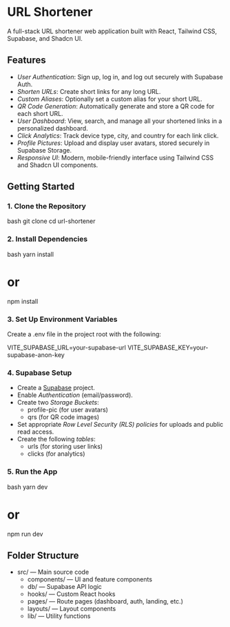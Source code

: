 # URL Shortener

A full-stack URL shortener web application built with React, Tailwind CSS, Supabase, and Shadcn UI.

## Features
- *User Authentication*: Sign up, log in, and log out securely with Supabase Auth.
- *Shorten URLs*: Create short links for any long URL.
- *Custom Aliases*: Optionally set a custom alias for your short URL.
- *QR Code Generation*: Automatically generate and store a QR code for each short URL.
- *User Dashboard*: View, search, and manage all your shortened links in a personalized dashboard.
- *Click Analytics*: Track device type, city, and country for each link click.
- *Profile Pictures*: Upload and display user avatars, stored securely in Supabase Storage.
- *Responsive UI*: Modern, mobile-friendly interface using Tailwind CSS and Shadcn UI components.

## Getting Started

### 1. Clone the Repository
bash
git clone <your-repo-url>
cd url-shortener


### 2. Install Dependencies
bash
yarn install
# or
npm install


### 3. Set Up Environment Variables
Create a .env file in the project root with the following:

VITE_SUPABASE_URL=your-supabase-url
VITE_SUPABASE_KEY=your-supabase-anon-key


### 4. Supabase Setup
- Create a [Supabase](https://supabase.com/) project.
- Enable *Authentication* (email/password).
- Create two *Storage Buckets*:
  - profile-pic (for user avatars)
  - qrs (for QR code images)
- Set appropriate *Row Level Security (RLS) policies* for uploads and public read access.
- Create the following *tables*:
  - urls (for storing user links)
  - clicks (for analytics)

### 5. Run the App
bash
yarn dev
# or
npm run dev


## Folder Structure
- src/ — Main source code
  - components/ — UI and feature components
  - db/ — Supabase API logic
  - hooks/ — Custom React hooks
  - pages/ — Route pages (dashboard, auth, landing, etc.)
  - layouts/ — Layout components
  - lib/ — Utility functions
